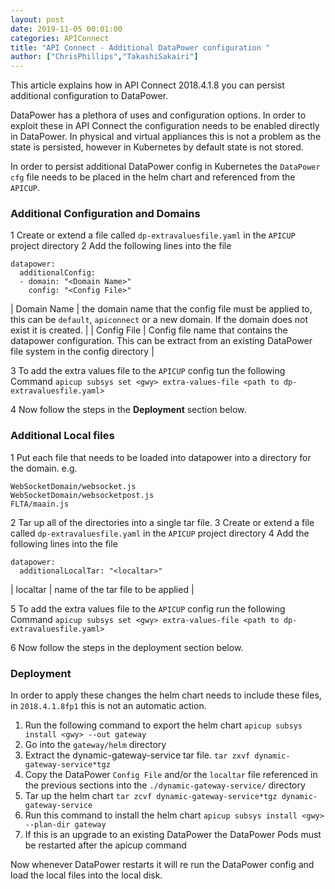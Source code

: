 ```yaml
---
layout: post
date: 2019-11-05 00:01:00
categories: APIConnect
title: "API Connect - Additional DataPower configuration "
author: ["ChrisPhillips","TakashiSakairi"]
---
```

This article explains how in API Connect 2018.4.1.8 you can persist additional configuration to DataPower.
<!--more-->

DataPower has a plethora of uses and configuration options. In order to exploit these in API Connect the configuration needs to be enabled directly in DataPower. In physical and virtual appliances this is not a problem as the state is persisted, however in Kubernetes by default state is not stored.

In order to persist additional DataPower config in Kubernetes the `DataPower cfg` file needs to be placed in the helm chart and referenced from the `APICUP`.


### Additional Configuration and Domains
1 Create or extend a file called `dp-extravaluesfile.yaml` in the `APICUP` project directory
2 Add the following lines into the file
```
datapower:
  additionalConfig:
  - domain: "<Domain Name>"
    config: "<Config File>"
```

| Domain Name | the domain name that the config file must be applied to, this can be `default`, `apiconnect` or a new domain. If the domain does not exist it is created. |
| Config File | Config file name that contains the datapower configuration. This can be extract from an existing DataPower file system in the config directory |

3 To add the extra values file to the `APICUP` config tun the following Command
`apicup subsys set <gwy> extra-values-file <path to dp-extravaluesfile.yaml>`

4 Now follow the steps in the **Deployment** section below.

### Additional Local files
1 Put each file that needs to be loaded into datapower into a directory for the domain.
e.g.
```
WebSocketDomain/websocket.js
WebSocketDomain/websocketpost.js
FLTA/maain.js
```
2 Tar up all of the directories into a single tar file.
3 Create or extend a file called `dp-extravaluesfile.yaml` in the `APICUP` project directory
4 Add the following lines into the file

```
datapower:
  additionalLocalTar: "<localtar>"
```

| localtar | name of the tar file to be applied |

5 To add the extra values file to the `APICUP` config run the following Command
`apicup subsys set <gwy> extra-values-file <path to dp-extravaluesfile.yaml>`

6 Now follow the steps in the deployment section below.

### Deployment
In order to apply these changes the helm chart needs to include these files, in `2018.4.1.8fp1` this is not an automatic action.

1. Run the following command to export the helm chart `apicup subsys install <gwy> --out gateway`
2. Go into the `gateway/helm` directory
3. Extract the dynamic-gateway-service tar file. `tar zxvf dynamic-gateway-service*tgz`
4. Copy the DataPower `Config File` and/or the `localtar` file referenced in the previous sections into the `./dynamic-gateway-service/` directory
5. Tar up the helm chart `tar zcvf dynamic-gateway-service*tgz dynamic-gateway-service`
6. Run this command to install the helm chart `apicup subsys install <gwy>  --plan-dir gateway`
7. If this is an upgrade to an existing DataPower the DataPower Pods must be restarted after the apicup command

Now whenever DataPower restarts it will re run the DataPower config and load the local files into the local disk.
